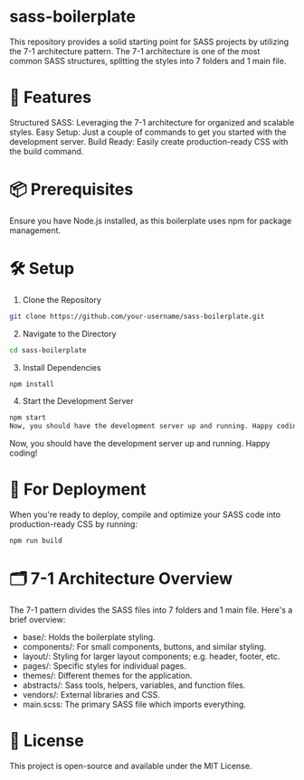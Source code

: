 # sass-boilerplate
This repository provides a solid starting point for SASS projects by utilizing the 7-1 architecture pattern. The 7-1 architecture is one of the most common SASS structures, splitting the styles into 7 folders and 1 main file.

# 🚀 Features
Structured SASS: Leveraging the 7-1 architecture for organized and scalable styles.
Easy Setup: Just a couple of commands to get you started with the development server.
Build Ready: Easily create production-ready CSS with the build command.

# 📦 Prerequisites
Ensure you have Node.js installed, as this boilerplate uses npm for package management.

# 🛠 Setup

1. Clone the Repository

```bash
git clone https://github.com/your-username/sass-boilerplate.git
```
2. Navigate to the Directory

```bash
cd sass-boilerplate
```

3. Install Dependencies
```bash
npm install
```

4. Start the Development Server

```bash
npm start
Now, you should have the development server up and running. Happy coding!
```

Now, you should have the development server up and running. Happy coding!

# 🚢 For Deployment
When you're ready to deploy, compile and optimize your SASS code into production-ready CSS by running:

```bash
npm run build
```

# 🗂 7-1 Architecture Overview
The 7-1 pattern divides the SASS files into 7 folders and 1 main file. Here's a brief overview:

- base/: Holds the boilerplate styling.
- components/: For small components, buttons, and similar styling.
- layout/: Styling for larger layout components; e.g. header, footer, etc.
- pages/: Specific styles for individual pages.
- themes/: Different themes for the application.
- abstracts/: Sass tools, helpers, variables, and function files.
- vendors/: External libraries and CSS.
- main.scss: The primary SASS file which imports everything.

# 📝 License
This project is open-source and available under the MIT License.